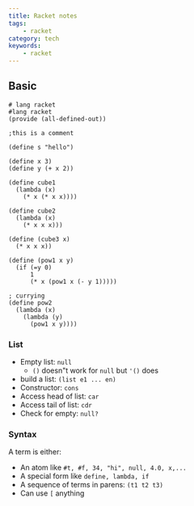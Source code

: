 ```yaml
---
title: Racket notes
tags:
    - racket
category: tech
keywords:
    - racket
---
```


## Basic

```racket
# lang racket
#lang racket
(provide (all-defined-out))

;this is a comment

(define s "hello")

(define x 3)
(define y (+ x 2))

(define cube1
  (lambda (x)
    (* x (* x x))))

(define cube2
  (lambda (x)
    (* x x x)))

(define (cube3 x)
  (* x x x))

(define (pow1 x y)
  (if (=y 0)
      1
      (* x (pow1 x (- y 1)))))

; currying
(define pow2
  (lambda (x)
    (lambda (y)
      (pow1 x y))))

```

### List

* Empty list: `null`
	* `()` doesn"t work for `null` but `'()` does
* build a list: `(list e1 ... en)`
* Constructor: `cons`
* Access head of list: `car`
* Access tail of list: `cdr`
* Check for empty: `null?`

### Syntax

A term is either:
* An atom like `#t, #f, 34, "hi", null, 4.0, x,...`
* A special form like `define, lambda, if`
* A sequence of terms in parens: `(t1 t2 t3)`
* Can use `[` anything
<!--stackedit_data:
eyJoaXN0b3J5IjpbLTExNzQwMDI2NTUsMTgwMzI2NzU4LDE3OD
IzMzk0OTUsLTE3ODQ0NjQyODYsOTE4MTY2MTEzLC05Njc3Mjc4
MzAsLTE3ODQ0NjQyODYsLTE3ODQ0NjQyODYsLTE5OTIxNzE2OD
BdfQ==
-->